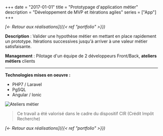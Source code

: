 +++
date = "2017-01-01"
title = "Prototypage d'application métier"
description = "Développement de MVP et itérations agiles"
series = ["App"]
+++

*[<- Retour aux réalisations]({{< ref "portfolio" >}})*

**Description** : Valider une hypothèse métier en mettant en place rapidement un prototype. Itérations successives jusqu'à arriver à une valeur métier satisfaisante.

**Management** : Pilotage d'un équipe de 2 développeurs Front/Back, **ateliers métiers** clients

*** 

**Technologies mises en oeuvre :**
- PHP7 / Laravel
- PgSQL
- Angular / Ionic

![Ateliers métier](/images/ateliers.png "Ateliers métier")

> Ce travail a été valorisé dans le cadre du dispositif CIR (Crédit Impôt Recherche)

*[<- Retour aux réalisations]({{< ref "portfolio" >}})*
